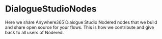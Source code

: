 # DialogueStudioNodes

Here we share Anywhere365 Dialogue Studio Nodered nodes that we build and share open source for your flows.
This is how we contribute and give back to all users of Nodered.

